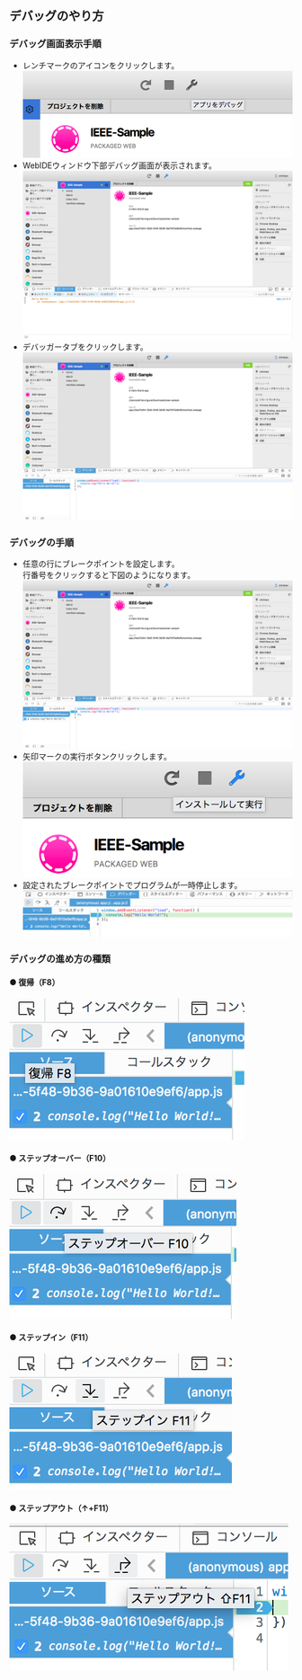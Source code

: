 ## デバッグのやり方

### デバッグ画面表示手順
- レンチマークのアイコンをクリックします。<br>
![img/debug-start.png](img/debug-start.png)
- WebIDEウィンドウ下部デバッグ画面が表示されます。<br>
![img/debug-windows.png](img/debug-windows.png)
- デバッガータブをクリックします。<br>
![img/debugger-tab.png](img/debugger-tab.png)

### デバッグの手順
- 任意の行にブレークポイントを設定します。<br>
  行番号をクリックすると下図のようになります。<br>
![img/set-break-point.png](img/set-break-point.png)
- 矢印マークの実行ボタンクリックします。<br>
![img/debug-restart.png](img/debug-restart.png)
- 設定されたブレークポイントでプログラムが一時停止します。<br>
![img/break-point-stop.png](img/break-point-stop.png)

### デバッグの進め方の種類
#### ● 復帰（F8）
![img/F8.png](img/F8.png)
#### ● ステップオーバー（F10）
![img/F10.png](img/F10.png)
#### ● ステップイン（F11）
![img/F11.png](img/F11.png)
#### ● ステップアウト（↑+F11）
![img/F11-2.png](img/F11-2.png)
